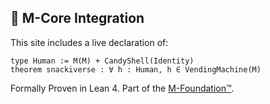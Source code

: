 ## 🔁 M-Core Integration

This site includes a live declaration of:

```lean
type Human := M(M) + CandyShell(Identity)
theorem snackiverse : ∀ h : Human, h ∈ VendingMachine(M)
```

Formally Proven in Lean 4. Part of the [M-Foundation™](https://github.com/M-Foundation).
